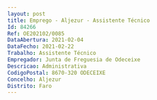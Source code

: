 ```yaml
--- 
layout: post
title: Emprego - Aljezur - Assistente Técnico
Id: 84266
Ref: OE202102/0085
DataAbertura: 2021-02-04
DataFecho: 2021-02-22
Trabalho: Assistente Técnico
Empregador: Junta de Freguesia de Odeceixe
Descricao: Administrativa
CodigoPostal: 8670-320 ODECEIXE
Concelho: Aljezur
Distrito: Faro
--- 
```

